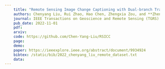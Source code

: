 ```yaml
---
    title: "Remote Sensing Image Change Captioning with Dual-branch Transformers: A New Method and a Large Scale Dataset"
    authors: Chenyang Liu, Rui Zhao, Hao Chen, Zhengxia Zou, and **Zhenwei Shi**
    journal: IEEE Transactions on Geoscience and Remote Sensing (TGRS)
    pub_date: 2022-11-01
    pdf: 
    arxiv: 
    code: https://github.com/Chen-Yang-Liu/RSICC
    page: 
    demo: 
    paper: https://ieeexplore.ieee.org/abstract/document/9934924
    bibtex: /static/bib/2022_chenyang_liu_remote_dataset.txt
    data:
---
```

    